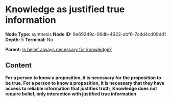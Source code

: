 # Knowledge as justified true information

**Node Type:** synthesis
**Node ID:** 9e69249c-06db-4922-abf6-7cdd4cd09dd1
**Depth:** 5
**Terminal:** No

**Parent:** [Is belief always necessary for knowledge?](is-belief-always-necessary-for-knowledge-antithesis-bb17a9bf-bc00-4947-94f0-befbe04a8cf2.md)

## Content

**For a person to know a proposition, it is necessary for the proposition to be true**, **For a person to know a proposition, it is necessary that they have access to reliable information that justifies truth**, **Knowledge does not require belief, only interaction with justified true information**
